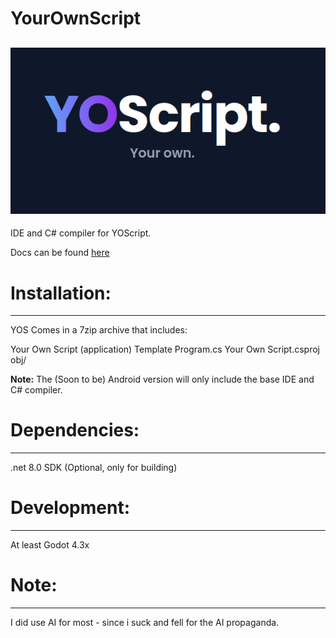 # YourOwnScript
![YOScript. Your Own](images/YourOwn.png)
---
IDE and C# compiler for YOScript.

Docs can be found [here](HELP.md)

# Installation:
---
YOS Comes in a 7zip archive that includes:

Your Own Script (application)
Template Program.cs
Your Own Script.csproj
obj/

**Note:** The (Soon to be) Android version will only include the base IDE and C# compiler.

# Dependencies:
---
.net 8.0 SDK (Optional, only for building)

# Development:
---
At least Godot 4.3x

# Note:
---
I did use AI for most - since i suck and fell for the AI propaganda.
